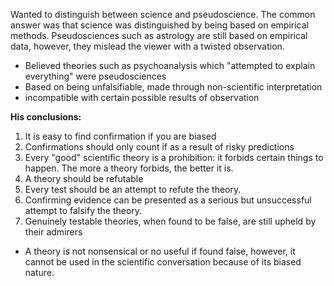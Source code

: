 Wanted to distinguish between science and pseudoscience. The common answer was that science was distinguished by being based on empirical methods. Pseudosciences such as astrology are still based on empirical data, however, they mislead the viewer with a twisted observation.
- Believed theories such as psychoanalysis which "attempted to explain everything" were pseudosciences
- Based on being unfalsifiable, made through non-scientific interpretation 
- incompatible with certain possible results of observation

<strong>His conclusions:</strong>
1) It is easy to find confirmation if you are biased
2) Confirmations should only count if as a result of risky predictions
3) Every "good" scientific theory is a prohibition: it forbids certain things to happen.  The more a theory forbids, the better it is.
4) A theory should be refutable
5) Every test should be an attempt to refute the theory. 
6) Confirming evidence can be presented as a serious but unsuccessful attempt to falsify the theory.
7) Genuinely testable theories, when found to be false, are still upheld by their admirers

- A theory is not nonsensical or no useful if found false, however, it cannot be used in the scientific conversation because of its biased nature.
